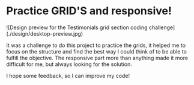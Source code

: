 <h1>Practice GRID'S and responsive! </h1>
![Design preview for the Testimonials grid section coding challenge](./design/desktop-preview.jpg)

It was a challenge to do this project to practice the grids, it helped me to focus on the structure and find the best way I could think of to be able to fulfill the objective.
The responsive part more than anything made it more difficult for me, but always looking for the solution.

I hope some feedback, so I can improve my code!
